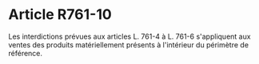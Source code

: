 # Article R761-10

Les interdictions prévues aux articles L. 761-4 à L. 761-6 s'appliquent aux ventes des produits matériellement présents à l'intérieur du périmètre de référence.